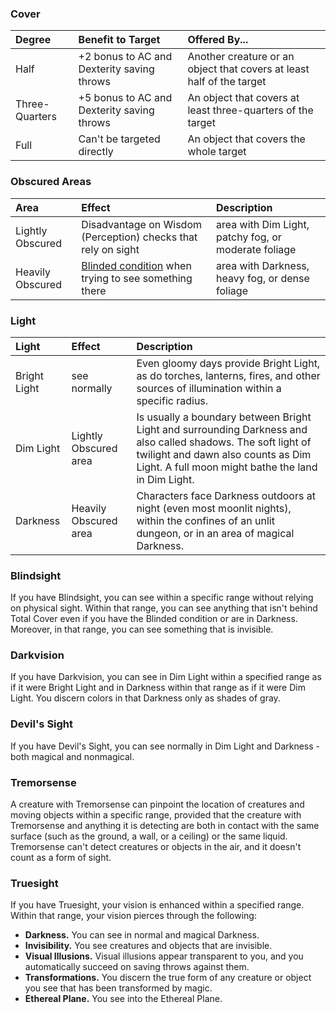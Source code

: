 
### Cover
| Degree         | Benefit to Target                          | Offered By...                                                         |
| :------------- | :----------------------------------------- | :-------------------------------------------------------------------- |
| Half           | +2 bonus to AC and Dexterity saving throws | Another creature or an object that covers at least half of the target |
| Three-Quarters | +5 bonus to AC and Dexterity saving throws | An object that covers at least three-quarters of the target           |
| Full           | Can't be targeted directly                 | An object that covers the whole target                                |





### Obscured Areas
| Area             | Effect                                                                   | Description                                          |
| :--------------- | :----------------------------------------------------------------------- | :--------------------------------------------------- |
| Lightly Obscured | Disadvantage on Wisdom (Perception) checks that rely on sight            | area with Dim Light, patchy fog, or moderate foliage |
| Heavily Obscured | [Blinded condition](https://lolindhir.github.io/PnP/rules/glossary/condition_details) when trying to see something there | area with Darkness, heavy fog, or dense foliage      |







### Light
| Light        | Effect                | Description                                                                                                                                                                                               |
| :----------- | :-------------------- | :-------------------------------------------------------------------------------------------------------------------------------------------------------------------------------------------------------- |
| Bright Light | see normally          | Even gloomy days provide Bright Light, as do torches, lanterns, fires, and other sources of illumination within a specific radius.                                                                        |
| Dim Light    | Lightly Obscured area | Is usually a boundary between Bright Light and surrounding Darkness and also called shadows. The soft light of twilight and dawn also counts as Dim Light. A full moon might bathe the land in Dim Light. |
| Darkness     | Heavily Obscured area | Characters face Darkness outdoors at night (even most moonlit nights), within the confines of an unlit dungeon, or in an area of magical Darkness.                                                        |




### Blindsight
If you have Blindsight, you can see within a specific range without relying on physical sight. Within that range, you can see anything that isn't behind Total Cover even if you have the Blinded condition or are in Darkness. Moreover, in that range, you can see something that is invisible.


### Darkvision
If you have Darkvision, you can see in Dim Light within a specified range as if it were Bright Light and in Darkness within that range as if it were Dim Light. You discern colors in that Darkness only as shades of gray.

### Devil's Sight
If you have Devil's Sight, you can see normally in Dim Light and Darkness - both magical and nonmagical.

### Tremorsense
A creature with Tremorsense can pinpoint the location of creatures and moving objects within a specific range, provided that the creature with Tremorsense and anything it is detecting are both in contact with the same surface (such as the ground, a wall, or a ceiling) or the same liquid.
Tremorsense can't detect creatures or objects in the air, and it doesn't count as a form of sight.


### Truesight
If you have Truesight, your vision is enhanced within a specified range. Within that range, your vision pierces through the following:
* **Darkness.** You can see in normal and magical Darkness.
* **Invisibility.** You see creatures and objects that are invisible.
* **Visual Illusions.** Visual illusions appear transparent to you, and you automatically succeed on saving throws against them.
* **Transformations.** You discern the true form of any creature or object you see that has been transformed by magic.
* **Ethereal Plane.** You see into the Ethereal Plane.

